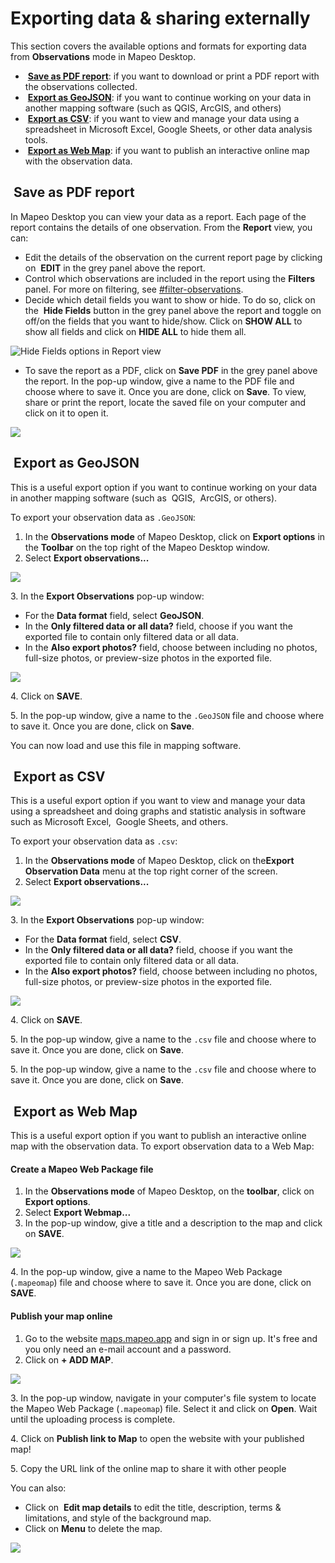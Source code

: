 # Exporting data & sharing externally

This section covers the available options and formats for exporting data from **Observations** mode in Mapeo Desktop.&#x20;

* <img src="../../../.gitbook/assets/report_pdf.png" alt="" data-size="line" /> [**Save as PDF report**](exporting-and-sharing-externally.md#undefined): if you want to download or print a PDF report with the observations collected.&#x20;
* <img src="../../../.gitbook/assets/map_GeoJSON.png" alt="" data-size="line" /> [**Export as GeoJSON**](exporting-and-sharing-externally.md#export-as-geojson): if you want to continue working on your data in another mapping software (such as QGIS, ArcGIS, and others)
* <img src="../../../.gitbook/assets/spreadsheet_icon.png" alt="" data-size="line" /> [**Export as CSV**](exporting-and-sharing-externally.md#export-as-csv): if you want to view and manage your data using a spreadsheet in Microsoft Excel, Google Sheets, or other data analysis tools.
* <img src="../../../.gitbook/assets/Webmap_icon.png" alt="" data-size="line" /> [**Export as Web Map**](exporting-and-sharing-externally.md#export-as-web-map): if you want to publish an interactive online map with the observation data.

## <img src="../../../.gitbook/assets/report_pdf.png" alt="" data-size="line" /> Save as PDF report

In Mapeo Desktop you can view your data as a report. Each page of the report contains the details of one observation. From the **Report** view, you can:

* Edit the details of the observation on the current report page by clicking on <img src="../../../.gitbook/assets/app_icons_edit_35px.png" alt="" data-size="line" /> **EDIT** in the grey panel above the report.
* Control which observations are included in the report using the **Filters** panel. For more on filtering, see [#filter-observations](viewing-observations.md#filter-observations "mention").
* Decide which detail fields you want to show or hide. To do so, click on the <img src="../../../.gitbook/assets/hide.png" alt="" data-size="line" /> **Hide Fields** button in the grey panel above the report and toggle on off/on the fields that you want to hide/show. Click on **SHOW ALL** to show all fields and click on **HIDE ALL** to hide them all.

![Hide Fields options in Report view](../../../.gitbook/assets/Md\_report\_view\_hide\_fields.jpg)

* To save the report as a PDF, click on <img src="https://lh3.googleusercontent.com/dNbEvCBJDrGxlRSmnI05llr4kgTd-zZcIOnSIV5PTvKnE_CxS7L9fdpces4G7GL60GDJHG6YuKHvTWdq2gneZGEr9z32j4myi3peM2MWw7DxmzF3Tngy118gsWyb7WPAkKCaSv02" alt="" data-size="line" />**Save PDF** in the grey panel above the report. In the pop-up window, give a name to the PDF file and choose where to save it. Once you are done, click on **Save**. To view, share or print the report, locate the saved file on your computer and click on it to open it.

![](../../../.gitbook/assets/Md\_report\_save\_pdf.jpg)

## <img src="../../../.gitbook/assets/map_GeoJSON.png" alt="" data-size="line" /> Export as GeoJSON

This is a useful export option if you want to continue working on your data in another mapping software (such as <img src="../../../.gitbook/assets/image (14).png" alt="" data-size="line" /> QGIS, <img src="../../../.gitbook/assets/image (20).png" alt="" data-size="line" /> ArcGIS, or others).

To export your observation data as `.GeoJSON`:

1. In the **Observations mode** of Mapeo Desktop, click on <img src="../../../.gitbook/assets/ico_export.png" alt="" data-size="line" />**Export options** in the **Toolbar** on the top right of the Mapeo Desktop window.
2. Select **Export observations...**

![](../../../.gitbook/assets/Md\_Export\_observations\_menu.jpg)

3\. In the **Export Observations** pop-up window:

* For the **Data format** field, select **GeoJSON**.
* In the **Only filtered data or all data?** field, choose if you want the exported file to contain only filtered data or all data.
* In the **Also export photos?** field, choose between including no photos, full-size photos, or preview-size photos in the exported file.

![](../../../.gitbook/assets/Md\_export\_obs\_geojson.jpg)

4\. Click on **SAVE**.

5\. In the pop-up window, give a name to the `.GeoJSON` file and choose where to save it. Once you are done, click on **Save**.

You can now load and use this file in mapping software.&#x20;

## <img src="../../../.gitbook/assets/spreadsheet_icon.png" alt="" data-size="line" /> Export as CSV

This is a useful export option if you want to view and manage your data using a spreadsheet and doing <img src="../../../.gitbook/assets/graph" alt="" data-size="line" />graphs and statistic analysis in software such as Microsoft Excel, <img src="../../../.gitbook/assets/Google_sheets_icon.jpg" alt="" data-size="line" /> Google Sheets, and others.

To export your observation data as `.csv`:

1. In the **Observations mode** of Mapeo Desktop, click on the<img src="../../../.gitbook/assets/Three_dots_menu (1).png" alt="" data-size="line" />**Export Observation Data** menu at the top right corner of the screen.
2. Select **Export observations...**

![](../../../.gitbook/assets/Md\_Export\_observations\_menu.jpg)

3\. In the **Export Observations** pop-up window:

* For the **Data format** field, select **CSV**.
* In the **Only filtered data or all data?** field, choose if you want the exported file to contain only filtered data or all data.
* In the **Also export photos?** field, choose between including no photos, full-size photos, or preview-size photos in the exported file.

![](../../../.gitbook/assets/Md\_export\_obs\_csv.jpg)

4\. Click on **SAVE**.

5\. In the pop-up window, give a name to the `.csv` file and choose where to save it. Once you are done, click on **Save**.

5\. In the pop-up window, give a name to the `.csv` file and choose where to save it. Once you are done, click on **Save**.&#x20;

## <img src="../../../.gitbook/assets/Webmap_icon.png" alt="" data-size="line" /> Export as Web Map

This is a useful export option if you want to publish an interactive online map with the observation data. To export observation data to a Web Map:

#### Create a Mapeo Web Package file

1. In the **Observations mode** of Mapeo Desktop, on the **toolbar**, click on <img src="../../../.gitbook/assets/ico_export.png" alt="" data-size="line" />**Export options**.
2. Select **Export Webmap...**
3. In the pop-up window, give a title and a description to the map and click on **SAVE**.

![](../../../.gitbook/assets/Md\_Web\_map\_export\_window.jpg)

4\. In the pop-up window, give a name to the Mapeo Web Package (`.mapeomap`) file and choose where to save it. Once you are done, click on **SAVE**.

#### Publish your map online

1. Go to the website [maps.mapeo.app](https://maps.mapeo.app/auth/login) and sign in or sign up. It's free and you only need an e-mail account and a password.
2. Click on **+ ADD MAP**.

![](../../../.gitbook/assets/Md\_Web\_map\_add\_map.jpg)

3\. In the pop-up window, navigate in your computer's file system to locate the Mapeo Web Package (`.mapeomap`) file. Select it and click on **Open**. Wait until the uploading process is complete.

4\. Click on <img src="../../../.gitbook/assets/Webmap-link-to-map-icon.png" alt="" data-size="line" />**Publish link to Map** to open the website with your published map!

5\. Copy the URL link of the online map to share it with other people

You can also:

* Click on <img src="../../../.gitbook/assets/Webmaps_edit_icon.jpg" alt="" data-size="line" /> **Edit map details** to edit the title, description, terms & limitations, and style of the background map.&#x20;
* Click on <img src="../../../.gitbook/assets/image (13).png" alt="" data-size="line" />**Menu** to delete the map.

![](../../../.gitbook/assets/Mapeo\_web\_maps\_buttons.jpg)

​
